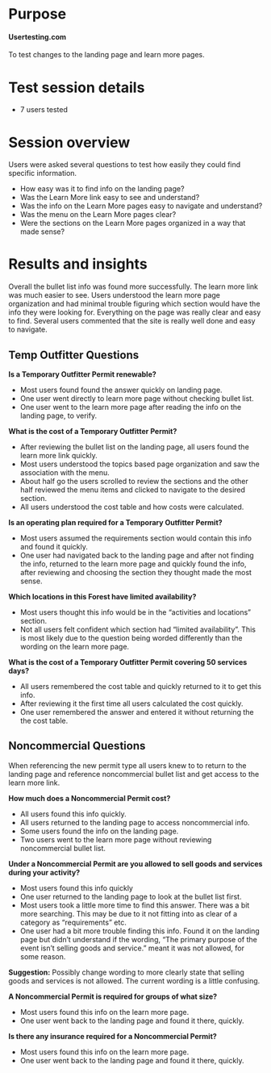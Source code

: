 # Purpose
#### Usertesting.com
To test changes to the landing page and learn more pages.

# Test session details
* 7 users tested


# Session overview
Users were asked several questions to test how easily they could find specific information.
* How easy was it to find info on the landing page?
* Was the Learn More link easy to see and understand?
* Was the info on the Learn More pages easy to navigate and understand?
* Was the menu on the Learn More pages clear?
* Were the sections on the Learn More pages organized in a way that made sense?

# Results and insights
Overall the bullet list info was found more successfully.
The learn more link was much easier to see.
Users understood the learn more page organization and had minimal trouble figuring which section would have the info they were looking for.
Everything on the page was really clear and easy to find.
Several users commented that the site is really well done and easy to navigate.


## Temp Outfitter Questions
**Is a Temporary Outfitter Permit renewable?**
* Most users found found the answer quickly on landing page.
* One user went directly to learn more page without checking bullet list.
* One user went to the learn more page after reading the info on the landing page, to verify.

**What is the cost of a Temporary Outfitter Permit?**
* After reviewing the bullet list on the landing page, all users found the learn more link quickly.
* Most users understood the topics based page organization and saw the association with the menu.
* About half go the users scrolled to review the sections and the other half reviewed the menu items and clicked to navigate to the desired section.
* All users understood the cost table and how costs were calculated.

**Is an operating plan required for a Temporary Outfitter Permit?**
* Most users assumed the requirements section would contain this info and found it quickly.
* One user had navigated back to the landing page and after not finding the info, returned to the learn more page and quickly found the info, after reviewing and choosing the section they thought made the most sense.

**Which locations in this Forest have limited availability?**
* Most users thought this info would be in the “activities and locations” section.
* Not all users felt confident which section had “limited availability”. This is most likely due to the question being worded differently than the wording on the learn more page.


**What is the cost of a Temporary Outfitter Permit covering 50 services days?**
* All users remembered the cost table and quickly returned to it to get this info.
* After reviewing it the first time all users calculated the cost quickly.
* One user remembered the answer and entered it without returning the the cost table.

## Noncommercial Questions
When referencing the new permit type all users knew to to return to the landing page and reference noncommercial bullet list and get access to the learn more link.

**How much does a Noncommercial Permit cost?**
* All users found this info quickly. 
* All users returned to the landing page to access noncommercial info.
* Some users found the info on the landing page.
* Two users went to the learn more page without reviewing noncommercial bullet list.

**Under a Noncommercial Permit are you allowed to sell goods and services during your activity?**
* Most users found this info quickly
* One user returned to the landing page to look at the bullet list first.
* Most users took a little more time to find this answer. There was a bit more searching. This may be due to it not fitting into as clear of a category as “requirements” etc.
* One user had a bit more trouble finding this info. Found it on the landing page but didn’t understand if the wording, “The primary purpose of the event isn’t selling goods and service.” meant it was not allowed, for some reason. 

**Suggestion:**
Possibly change wording to more clearly state that selling goods and services is not allowed. The current wording is a little confusing.

**A Noncommercial Permit is required for groups of what size?**
* Most users found this info on the learn more page. 
* One user went back to the landing page and found it there, quickly.

**Is there any insurance required for a Noncommercial Permit?**
* Most users found this info on the learn more page. 
* One user went back to the landing page and found it there, quickly.